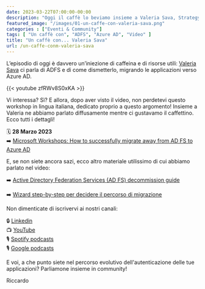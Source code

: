 ```yaml
---
date: 2023-03-22T07:00:00-00:00
description: "Oggi il caffè lo beviamo insieme a Valeria Sava, Strategy Product Manager Microsoft Engineering. Insieme a lei parleremo di come dismettere ADFS in favore di Azure AD, migrando l'autenticazione delle tue applicazioni."
featured_image: "/images/01-un-caffe-con-valeria-sava.png"
categories : ["Eventi & Community"]
tags: [ "Un caffè con", "ADFS", "Azure AD", "Video" ]
title: "Un caffè con... Valeria Sava"
url: /un-caffe-conm-valeria-sava
---
```

L’episodio di oggi è davvero un’iniezione di caffeina e di risorse utili: [Valeria Sava](https://www.linkedin.com/in/valeria-sava/) ci parla di ADFS e di come dismetterlo, migrando le applicazioni verso Azure AD. 

{{< youtube zfRWv8S0xKA >}}

Vi interessa? Sì? E allora, dopo aver visto il video, non perdetevi questo workshop in lingua italiana, dedicato proprio a questo argomento! Insieme a Valeria ne abbiamo parlato diffusamente mentre ci gustavamo il caffettino. Ecco tutti i dettagli!

🗓️ **28 Marzo 2023**  
➡️ [Microsoft Workshops: How to successfully migrate away from AD FS to Azure AD](https://techcommunity.microsoft.com/t5/community-events-list/microsoft-workshops-how-to-successfully-migrate-away-from-ad-fs/td-p/3668480)

E, se non siete ancora sazi, ecco altro materiale utilissimo di cui abbiamo parlato nel video:

➡️ [Active Directory Federation Services (AD FS) decommission guide](https://learn.microsoft.com/en-us/windows-server/identity/ad-fs/decommission/adfs-decommission-guide)

➡️ [Wizard step-by-step per decidere il percorso di migrazione](https://portal.office.com/AdminPortal/Home?#/modernonboarding/MigrateADFSToMicrosoftAzureAD)

Non dimenticate di iscrivervi ai nostri canali:
   
🔒 [Linkedin](https://www.linkedin.com/groups/9051256/)  
📺 [YouTube](https://www.youtube.com/@microsoftsecurityitalianus7402)    
🎙️ [Spotify podcasts](https://open.spotify.com/show/6DYut6ML56sjtLJB6YGI7i)  
🎙️ [Google podcasts](https://podcasts.google.com/feed/aHR0cHM6Ly9hbmNob3IuZm0vcy83ZjFhMjQ3NC9wb2RjYXN0L3Jzcw?sa=X&ved=2ahUKEwjRsPbfnOP1AhW2yLsIHRYcDwkQ9sEGegQIARAC)  

E voi, a che punto siete nel percorso evolutivo dell'autenticazione delle tue applicazioni? Parliamone insieme in community!

Riccardo